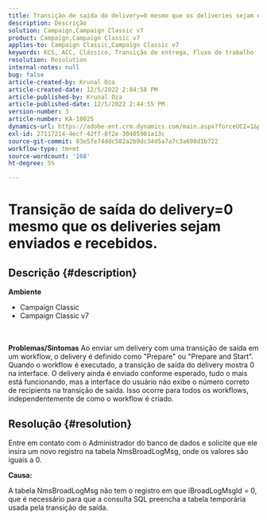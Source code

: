 ```yaml
---
title: Transição de saída do delivery=0 mesmo que os deliveries sejam enviados e recebidos.
description: Descrição
solution: Campaign,Campaign Classic v7
product: Campaign,Campaign Classic v7
applies-to: Campaign Classic,Campaign Classic v7
keywords: KCS, ACC, Clássico, Transição de entrega, Fluxo de trabalho
resolution: Resolution
internal-notes: null
bug: false
article-created-by: Krunal Oza
article-created-date: 12/5/2022 2:04:58 PM
article-published-by: Krunal Oza
article-published-date: 12/5/2022 2:44:55 PM
version-number: 3
article-number: KA-18025
dynamics-url: https://adobe-ent.crm.dynamics.com/main.aspx?forceUCI=1&pagetype=entityrecord&etn=knowledgearticle&id=adaee7c7-a574-ed11-81aa-6045bd006c82
exl-id: 27117214-4ecf-42ff-8f2e-30405901a13c
source-git-commit: 83e5fe74ddc582a2b9dc34d5a7a7c3a690d1b722
workflow-type: tm+mt
source-wordcount: '168'
ht-degree: 5%

---
```


# Transição de saída do delivery=0 mesmo que os deliveries sejam enviados e recebidos.

## Descrição {#description}

<b>Ambiente</b>
- Campaign Classic
- Campaign Classic v7

<br> <br><b>Problemas/Sintomas</b>
Ao enviar um delivery com uma transição de saída em um workflow, o delivery é definido como &quot;Prepare&quot; ou &quot;Prepare and Start&quot;. Quando o workflow é executado, a transição de saída do delivery mostra 0 na interface. O delivery ainda é enviado conforme esperado, tudo o mais está funcionando, mas a interface do usuário não exibe o número correto de recipients na transição de saída. Isso ocorre para todos os workflows, independentemente de como o workflow é criado.




## Resolução {#resolution}


Entre em contato com o Administrador do banco de dados e solicite que ele insira um novo registro na tabela NmsBroadLogMsg, onde os valores são iguais a 0.



<b>Causa:</b>

A tabela NmsBroadLogMsg não tem o registro em que iBroadLogMsgId = 0, que é necessário para que a consulta SQL preencha a tabela temporária usada pela transição de saída.
